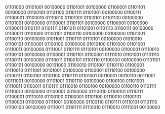 01101000 01101001 00100000 01101001 00100000 01100001 01101101 00100000 01100101 01101100 01101111 01101001 00100000 01100111 01100001 01100010 01110010 01101001 01100101 01101100 00100000 01101001 00100000 01100001 01101101 00100000 01100001 00100000 01100011 01101111 01101111 01101011 01101001 01101110 01100111 00100000 01100011 01101000 01100101 01100110 00100000 00100000 01101001 01100110 00100000 01011001 01101111 01110101 00100000 01010010 01100101 01100001 01100100 00100000 01010100 01101000 01101001 01110011 00100000 01111001 01101111 01110101 00100000 01100001 01110010 01100101 00100000 01100001 01101101 01100001 01111010 01101001 01101110 01100111 00100000 01110011 01100101 01101110 01100100 00100000 01101101 01100101 00100000 00101000 01100010 01101001 01101110 01100001 01110010 01111001 00101001 00100000 01100001 01110100 00100000 01100111 01100101 01101100 01101111 01101001 00110001 00110110 00111001 00111001 00100000 01101001 01101110 00100000 01100100 01101001 01110011 01100011 01101111 01110010 01100100 00100000 01100110 01101111 01110010 00100000 01100001 00100000 01110010 01100101 01110111 01100001 01110010 01100100 01100001 01101100 01110010 01100101 01100001 01100100 01111001 00100000 01100110 01101111 01110101 01101110 01100100 00100000 01110011 01101111 01110010 01110010 01111001 00100000

<!---
geloi16/geloi16 is a ✨ special ✨ repository because its `README.md` (this file) appears on your GitHub profile.
You can click the Preview link to take a look at your changes.
--->
